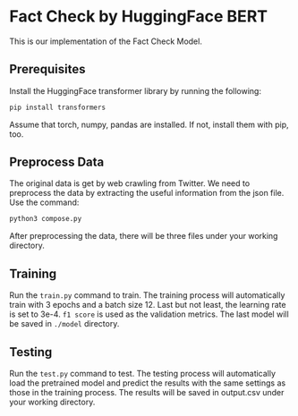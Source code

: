 # Fact Check by HuggingFace BERT
This is our implementation of the Fact Check Model.

## Prerequisites
Install the HuggingFace transformer library by running the following:
```zsh
pip install transformers
```
Assume that torch, numpy, pandas are installed. If not, install them with pip, too.

## Preprocess Data
The original data is get by web crawling from Twitter. We need to preprocess the data by extracting the useful information from the json file. Use the command:
```python
python3 compose.py
```
After preprocessing the data, there will be three files under your working directory.

## Training
Run the `train.py` command to train. The training process will automatically train with 3 epochs and a batch size 12. Last but not least, the learning rate is set to 3e-4. `f1 score` is used as the validation metrics.
The last model will be saved in `./model` directory.

## Testing
Run the `test.py` command to test. The testing process will automatically load the pretrained model and predict the results with the same settings as those in the training process. The results will be saved in output.csv under your working directory.
